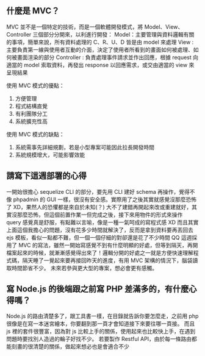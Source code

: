 ## 什麼是 MVC？

MVC 並不是一個特定的技術，而是一個軟體開發模式，將 Model、View、Controller 三個部分分開來，以利進行開發：
Model：主要管理與資料邏輯有關的事項，簡單來說，所有資料處理的 C、R、U、D 皆是由 model 來處理
View : 主要負責第一線與使用者互動的介面，決定了使用者所看到的畫面如何被處理、如何被畫面渲染的部分
Controller : 負責處理事件請求並作出回應，根據 request 向適當的 model 索取資料，再發出 response 以回應需求，或交由適當的 view 來呈現結果

使用 MVC 模式的優點：
1. 方便管理
2. 程式結構直覺
3. 有利團隊分工
4. 系統擴充性高

使用 MVC 模式的缺點：
1. 系統需事先詳細規劃，若是小型專案可能因此拉長開發時間
2. 系統規模增大，可能影響效能


## 請寫下這週部署的心得
一開始很擔心 sequelize CLI 的部分，要先用 CLI 建好 schema 再操作，覺得不像 phpadmin 的 GUI 一樣，很沒有安全感。實際用了之後其實就感覺沒那麼恐怖了 XD，果然人的恐懼都是來自於未知(？)
大不了建錯再開起來改或重建就好，其實沒那麼恐怖，但這個前置作業一但完成之後，接下來用物件的形式來操作 query 感覺真是舒服，有點難以言喻，像是一種一氣呵成的寫程式感 XD
而且其實上面這個我擔心的問題，沒有花多少時間就解決了，反而是拿到資料要再丟回去 ejs 模板，看似一點都不難，但一個一個仔細的對卻還是花了不少時間 QQ
這週採用了 MVC 的寫法，雖然一開始寫感覺不到有什麼明顯的好處，但等到隔天，再開檔案起來的時候，就漸漸感覺得出來了！邏輯分開的好處之一就是方便快速理解程式碼，隔天睡了一覺起來要再接回昨天的進度，有用 MVC 架構的情況下，腦袋讀取時間節省不少。
未來若參與更大型的專案，想必會更有感觸。

## 寫 Node.js 的後端跟之前寫 PHP 差滿多的，有什麼心得嗎？
Node.js 的路由清楚多了，跟工具書一樣，在目錄就告訴你要怎麼走，之前用 php 很像是在寫一本迷宮繪本，你要翻到那一頁才會知道接下來要往哪一頁接。
而且 js 裡的套件很豐富，因為對 js 比較上手的關係，使用起來也比較快上手，在遇到問題時要找別人造過的輪子好找不少。
若要製作 Restful API，由於每一條路由都能刻畫的很清楚的關係，做起來想必也是會適合不少
